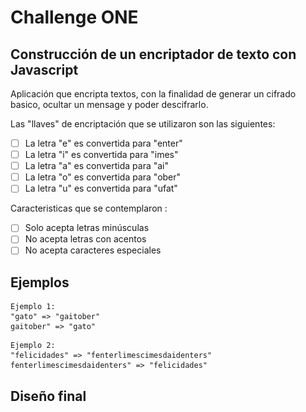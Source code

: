 # Challenge ONE

## Construcción de un encriptador de texto con Javascript

Aplicación que encripta textos, con la finalidad de generar un cifrado basico, ocultar un mensage y poder descifrarlo.

Las "llaves" de encriptación que se utilizaron son las siguientes:

- [ ] La letra "e" es convertida para "enter"
- [ ] La letra "i" es convertida para "imes"
- [ ] La letra "a" es convertida para "ai"
- [ ] La letra "o" es convertida para "ober"
- [ ] La letra "u" es convertida para "ufat"

Caracteristicas que se contemplaron :

- [ ] Solo acepta letras minúsculas
- [ ] No acepta letras con acentos
- [ ] No acepta caracteres especiales

## Ejemplos

```
Ejemplo 1:
"gato" => "gaitober"
gaitober" => "gato"
```

```
Ejemplo 2:
"felicidades" => "fenterlimescimesdaidenters"
fenterlimescimesdaidenters" => "felicidades"
```

## Diseño final

<p align="center">
    <img src="https://github.com/rogeraa/challengeonecodificador5/blob/master/img/Captura.PNG" width="450>
</p>
